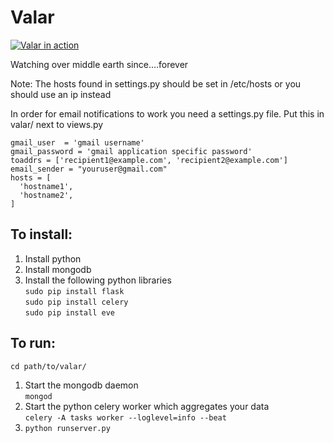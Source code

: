 Valar
=====

[![Valar in action](https://github.com/frodopwns/valar/wiki/valar-thumbnail.png)](https://github.com/frodopwns/valar/wiki/valar.png)

Watching over middle earth since....forever

Note:  The hosts found in settings.py should be set in /etc/hosts or you should use an ip instead

In order for email notifications to work you need a settings.py file.
Put this in valar/ next to views.py

    gmail_user  = 'gmail username'
    gmail_password = 'gmail application specific password'
    toaddrs = ['recipient1@example.com', 'recipient2@example.com']
    email_sender = "youruser@gmail.com"
    hosts = [
      'hostname1',
      'hostname2',
    ]

## To install:

1. Install python
2. Install mongodb
3. Install the following python libraries  
    `sudo pip install flask`  
    `sudo pip install celery`  
    `sudo pip install eve`  

## To run:

`cd path/to/valar/`

1. Start the mongodb daemon  
`mongod`
2. Start the python celery worker which aggregates your data  
`celery -A tasks worker --loglevel=info --beat`
3. `python runserver.py`

